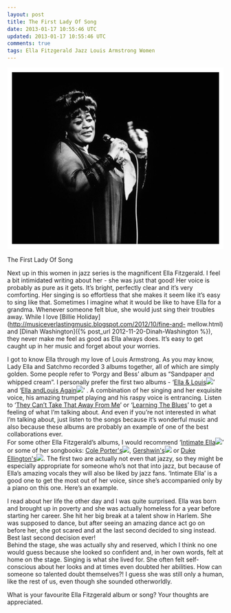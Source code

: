 ```yaml
---           
layout: post
title: The First Lady Of Song
date: 2013-01-17 10:55:46 UTC
updated: 2013-01-17 10:55:46 UTC
comments: true
tags: Ella Fitzgerald Jazz Louis Armstrong Women
---
```

![](/img/2F-hLvxzTcTaRY2FT5cbwILMT1I2FAAAAAAAAB9s2FM4mF1PXA9jQ2Fs16002Fella-fitzgerald-milano-68.jpg)

The First Lady Of Song

Next up in this women in jazz series is the magnificent Ella Fitzgerald. I
feel a bit intimidated writing about her - she was just that good! Her voice
is probably as pure as it gets. It’s bright, perfectly clear and it’s very
comforting. Her singing is so effortless that she makes it seem like it’s easy
to sing like that. Sometimes I imagine what it would be like to have Ella for
a grandma. Whenever someone felt blue, she would just sing their troubles
away. While I love [Billie
Holiday](http://musiceverlastingmusic.blogspot.com/2012/10/fine-and-
mellow.html) and [Dinah
Washington]({% post_url 2012-11-20-Dinah-Washington %}), they never make me feel as good as Ella always does. It’s
easy to get caught up in her music and forget about your worries.  
  
I got to know Ella through my love of Louis Armstrong. As you may know, Lady
Ella and Satchmo recorded 3 albums together, all of which are simply golden.
Some people refer to ‘Porgy and Bess’ album as “Sandpaper and whipped cream”.
I personally prefer the first two albums - ‘[Ella & Louis](http://www.amazon.com/gp/product/B00004RD5E/ref=as_li_tf_tl?ie=UTF8&tag=mythougonmusi-20&linkCode=as2&camp=1789&creative=9325&creativeASIN=B00004RD5E)![](http://www.assoc-amazon.com/e/ir?t=mythougonmusi-20&l=as2&o=1&a=B00004RD5E)’
and ‘[Ella andLouis Again](http://www.amazon.com/gp/product/B000084H9J/ref=as_li_tf_tl?ie=UTF8&tag=mythougonmusi-20&linkCode=as2&camp=1789&creative=9325&creativeASIN=B000084H9J)![](http://www.assoc-amazon.com/e/ir?t=mythougonmusi-20&l=as2&o=1&a=B000084H9J)’
. A combination of her singing and her exquisite voice, his amazing trumpet playing and his raspy
voice is entrancing. Listen to ‘[They Can’t Take That Away From
Me](http://www.youtube.com/watch?v=ExmoiGZuiFQ)’ or ‘[Learning The
Blues](http://www.youtube.com/watch?v=OtG9CnMtzZk)’ to get a feeling of what
I’m talking about. And even if you’re not interested in what I’m talking
about, just listen to the songs because it’s wonderful music and also because
these albums are probably an example of one of the best collaborations ever.  
For some other Ella Fitzgerald’s albums, I would recommend ‘[Intimate Ella](http://www.amazon.com/gp/product/B00000479L/ref=as_li_tf_tl?ie=UTF8&tag=mythougonmusi-20&linkCode=as2&camp=1789&creative=9325&creativeASIN=B00000479L)![](http://www.assoc-amazon.com/e/ir?t=mythougonmusi-20&l=as2&o=1&a=B00000479L)’ or
some of her songbooks: [Cole Porter's](http://www.amazon.com/gp/product/B0034JKYZK/ref=as_li_tf_tl?ie=UTF8&tag=mythougonmusi-20&linkCode=as2&camp=1789&creative=9325&creativeASIN=B0034JKYZK)![](http://www.assoc-amazon.com/e/ir?t=mythougonmusi-20&l=as2&o=1&a=B0034JKYZK), [Gershwin's](http://www.amazon.com/gp/product/B000006P6L/ref=as_li_tf_tl?ie=UTF8&tag=mythougonmusi-20&linkCode=as2&camp=1789&creative=9325&creativeASIN=B000006P6L)![](http://www.assoc-amazon.com/e/ir?t=mythougonmusi-20&l=as2&o=1&a=B000006P6L) or [Duke 
Ellington's](http://www.amazon.com/gp/product/B001LOYS8Y/ref=as_li_tf_tl?ie=UTF8&tag=mythougonmusi-20&linkCode=as2&camp=1789&creative=9325&creativeASIN=B001LOYS8Y)![](http://www.assoc-amazon.com/e/ir?t=mythougonmusi-20&l=as2&o=1&a=B001LOYS8Y). The first two are
actually not even that jazzy, so they might be especially appropriate for
someone who’s not that into jazz, but because of Ella’s amazing vocals they
will also be liked by jazz fans. ‘Intimate Ella’ is a good one to get the most
out of her voice, since she’s accompanied only by a piano on this one. Here’s
an example.  

  
  
I read about her life the other day and I was quite surprised. Ella was born
and brought up in poverty and she was actually homeless for a year before
starting her career. She hit her big break at a talent show in Harlem. She was
supposed to dance, but after seeing an amazing dance act go on before her, she
got scared and at the last second decided to sing instead. Best last second
decision ever!  
Behind the stage, she was actually shy and reserved, which I think no one
would guess because she looked so confident and, in her own words, felt at
home on the stage. Singing is what she lived for. She often felt self-
conscious about her looks and at times even doubted her abilities. How can
someone so talented doubt themselves?! I guess she was still only a human,
like the rest of us, even though she sounded otherworldly.  
  
What is your favourite Ella Fitzgerald album or song? Your thoughts are
appreciated.

